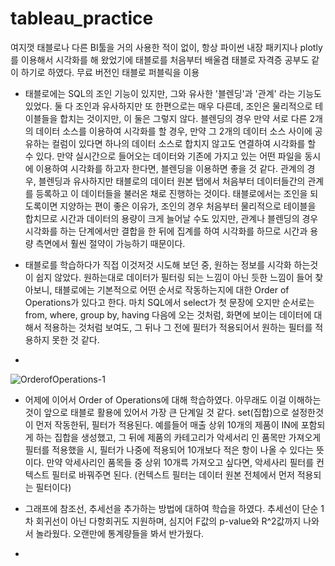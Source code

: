 # tableau_practice

여지껏 태블로나 다른 BI툴을 거의 사용한 적이 없이, 항상 파이썬 내장 패키지나 plotly를 이용해서 시각화를 해 왔었기에 태블로를 처음부터 배울겸 태블로 자격증 공부도 같이 하기로 하였다.
무료 버전인 태블로 퍼블릭을 이용

* 태블로에는 SQL의 조인 기능이 있지만, 그와 유사한 '블렌딩'과 '관계' 라는 기능도 있었다. 둘 다 조인과 유사하지만 또 한편으로는 매우 다른데, 조인은 물리적으로 테이블들을 합치는 것이지만, 이 둘은 그렇지 않다. 블렌딩의 경우 만약 서로 다른 2개의 데이터 소스를 이용하여 시각화를 할 경우, 만약 그 2개의 데이터 소스 사이에 공유하는 컬럼이 있다면 하나의 데이터 소스로 합치지 않고도 연결하여 시각화를 할 수 있다. 만약 실시간으로 들어오는 데이터와 기존에 가지고 있는 어떤 파일을 동시에 이용하여 시각화를 하고자 한다면, 블렌딩을 이용하면 좋을 것 같다. 관계의 경우, 블렌딩과 유사하지만 태블로의 데이터 원본 탭에서 처음부터 데이터들간의 관계를 등록하고 이 데이터들을 불러온 채로 진행하는 것이다. 태블로에서는 조인을 되도록이면 지양하는 편이 좋은 이유가, 조인의 경우 처음부터 물리적으로 테이블을 합치므로 시간과 데이터의 용량이 크게 늘어날 수도 있지만, 관계나 블렌딩의 경우 시각화를 하는 단계에서만 결합을 한 뒤에 집계를 하여 시각화를 하므로 시간과 용량 측면에서 훨씬 절약이 가능하기 때문이다.

* 태블로를 학습하다가 직접 이것저것 시도해 보던 중, 원하는 정보를 시각화 하는것이 쉽지 않았다. 원하는대로 데이터가 필터링 되는 느낌이 아닌 듯한 느낌이 들어 찾아보니, 태블로에는 기본적으로 어떤 순서로 작동하는지에 대한 Order of Operations가 있다고 한다. 마치 SQL에서 select가 첫 문장에 오지만 순서로는 from, where, group by, having 다음에 오는 것처럼, 화면에 보이는 데이터에 대해서 적용하는 것처럼 보여도, 그 뒤나 그 전에 필터가 적용되어서 원하는 필터를 적용하지 못한 것 같다.  
* 
![OrderofOperations-1](https://github.com/jihun0423/tableau_practice/assets/131629615/e5772c1c-11bc-4a8a-ac4d-227cda2b9f2b)



* 어제에 이어서 Order of Operations에 대해 학습하였다. 아무래도 이걸 이해하는 것이 앞으로 태블로 활용에 있어서 가장 큰 단계일 것 같다. set(집합)으로 설정한것이 먼저 작동한뒤, 필터가 적용된다. 예를들어 매출 상위 10개의 제품이 IN에 포함되게 하는 집합을 생성했고, 그 뒤에 제품의 카테고리가 악세서리 인 품목만 가져오게 필터를 적용했을 시, 필터가 나중에 적용되어 10개보다 적은 항이 나올 수 있다는 뜻이다.
만약 악세사리인 품목들 중 상위 10개륵 가져오고 싶다면, 악세사리 필터를 컨텍스트 필터로 바꿔주면 된다. (컨텍스트 필터는 데이터 원본 전체에서 먼저 적용되는 필터이다)

* 그래프에 참조선, 추세선을 추가하는 방법에 대하여 학습을 하였다. 추세선이 단순 1차 회귀선이 아닌 다항회귀도 지원하며, 심지어 F값의 p-value와 R^2값까지 나와서 놀라웠다. 오랜만에 통계량들을 봐서 반가웠다.

* 
